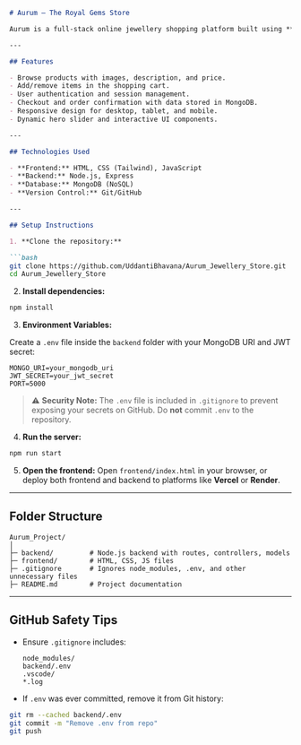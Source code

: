 
````markdown
# Aurum – The Royal Gems Store

Aurum is a full-stack online jewellery shopping platform built using **HTML, CSS (Tailwind), JavaScript, Node.js, Express, and MongoDB**. The application allows users to browse collections, manage a shopping cart, register/login, and place orders.

---

## Features

- Browse products with images, description, and price.
- Add/remove items in the shopping cart.
- User authentication and session management.
- Checkout and order confirmation with data stored in MongoDB.
- Responsive design for desktop, tablet, and mobile.
- Dynamic hero slider and interactive UI components.

---

## Technologies Used

- **Frontend:** HTML, CSS (Tailwind), JavaScript  
- **Backend:** Node.js, Express  
- **Database:** MongoDB (NoSQL)  
- **Version Control:** Git/GitHub

---

## Setup Instructions

1. **Clone the repository:**

```bash
git clone https://github.com/UddantiBhavana/Aurum_Jewellery_Store.git
cd Aurum_Jewellery_Store
````

2. **Install dependencies:**

```bash
npm install
```

3. **Environment Variables:**

Create a `.env` file inside the `backend` folder with your MongoDB URI and JWT secret:

```env
MONGO_URI=your_mongodb_uri
JWT_SECRET=your_jwt_secret
PORT=5000
```

> ⚠️ **Security Note:** The `.env` file is included in `.gitignore` to prevent exposing your secrets on GitHub. Do **not** commit `.env` to the repository.

4. **Run the server:**

```bash
npm run start
```

5. **Open the frontend:**
   Open `frontend/index.html` in your browser, or deploy both frontend and backend to platforms like **Vercel** or **Render**.

---

## Folder Structure

```
Aurum_Project/
│
├─ backend/         # Node.js backend with routes, controllers, models
├─ frontend/        # HTML, CSS, JS files
├─ .gitignore       # Ignores node_modules, .env, and other unnecessary files
├─ README.md        # Project documentation
```

---

## GitHub Safety Tips

* Ensure `.gitignore` includes:

  ```
  node_modules/
  backend/.env
  .vscode/
  *.log
  ```
* If `.env` was ever committed, remove it from Git history:

```bash
git rm --cached backend/.env
git commit -m "Remove .env from repo"
git push
```


